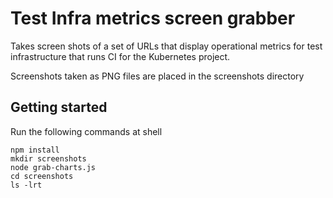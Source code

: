 # Test Infra metrics screen grabber
Takes screen shots of a set of URLs that display operational metrics for test infrastructure
that runs CI for the Kubernetes project.

Screenshots taken as PNG files are placed in the screenshots directory

## Getting started
Run the following commands at shell

```
npm install
mkdir screenshots
node grab-charts.js
cd screenshots
ls -lrt
```
